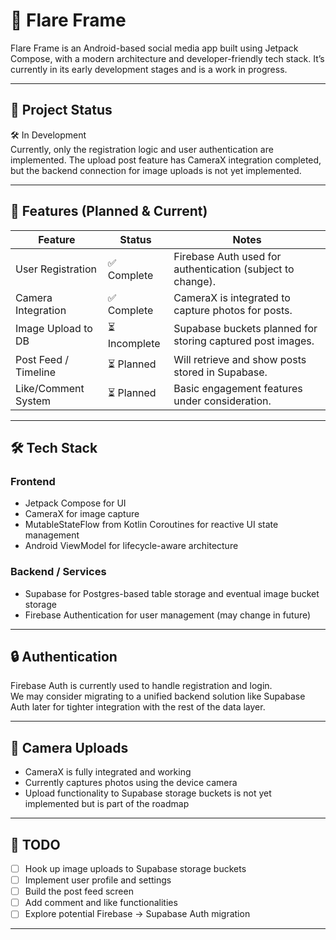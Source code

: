 # 📸 Flare Frame

Flare Frame is an Android-based social media app built using Jetpack Compose, with a modern architecture and developer-friendly tech stack. It’s currently in its early development stages and is a work in progress.

---

## 🚀 Project Status

🛠️ In Development  
Currently, only the registration logic and user authentication are implemented. The upload post feature has CameraX integration completed, but the backend connection for image uploads is not yet implemented.

---

## 📱 Features (Planned & Current)

| Feature              | Status         | Notes                                                                 |
|----------------------|----------------|-----------------------------------------------------------------------|
| User Registration    | ✅ Complete     | Firebase Auth used for authentication (subject to change).           |
| Camera Integration   | ✅ Complete     | CameraX is integrated to capture photos for posts.                   |
| Image Upload to DB   | ⏳ Incomplete   | Supabase buckets planned for storing captured post images.           |
| Post Feed / Timeline | ⏳ Planned      | Will retrieve and show posts stored in Supabase.                     |
| Like/Comment System  | ⏳ Planned      | Basic engagement features under consideration.                       |

---

## 🛠️ Tech Stack

### Frontend

- Jetpack Compose for UI  
- CameraX for image capture  
- MutableStateFlow from Kotlin Coroutines for reactive UI state management  
- Android ViewModel for lifecycle-aware architecture  

### Backend / Services

- Supabase for Postgres-based table storage and eventual image bucket storage  
- Firebase Authentication for user management (may change in future)  

---

## 🔒 Authentication

Firebase Auth is currently used to handle registration and login.  
We may consider migrating to a unified backend solution like Supabase Auth later for tighter integration with the rest of the data layer.

---

## 📸 Camera Uploads

- CameraX is fully integrated and working  
- Currently captures photos using the device camera  
- Upload functionality to Supabase storage buckets is not yet implemented but is part of the roadmap  

---

## 📝 TODO

- [ ] Hook up image uploads to Supabase storage buckets  
- [ ] Implement user profile and settings  
- [ ] Build the post feed screen  
- [ ] Add comment and like functionalities  
- [ ] Explore potential Firebase → Supabase Auth migration  

---
